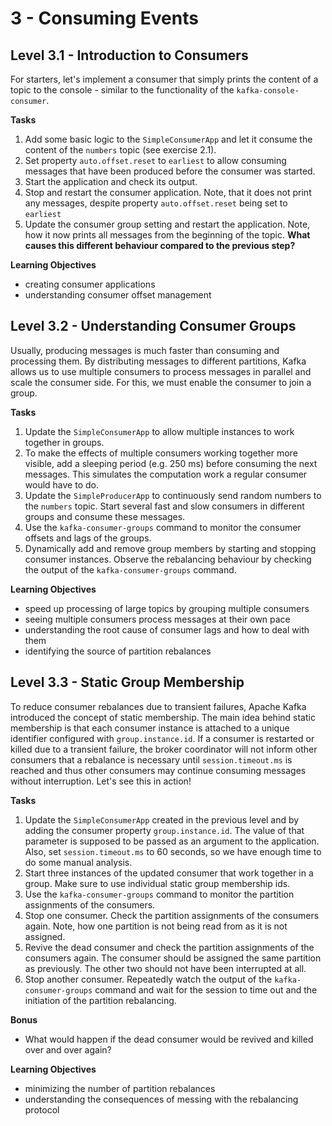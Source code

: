 # 3 - Consuming Events

## Level 3.1 - Introduction to Consumers
For starters, let's implement a consumer that simply prints the content of a
topic to the console - similar to the functionality of the 
`kafka-console-consumer`.

**Tasks**
1. Add some basic logic to the `SimpleConsumerApp` and let it consume the content of the `numbers` topic
   (see exercise 2.1).
2. Set property `auto.offset.reset` to `earliest` to allow consuming messages that have been produced before the
   consumer was started.
3. Start the application and check its output.
4. Stop and restart the consumer application. Note, that it does not print any messages, despite property
   `auto.offset.reset` being set to `earliest`
5. Update the consumer group setting and restart the application. Note, how it now prints all messages from the
   beginning of the topic. **What causes this different behaviour compared to the previous step?**

**Learning Objectives**
- creating consumer applications
- understanding consumer offset management


## Level 3.2 - Understanding Consumer Groups
Usually, producing messages is much faster than consuming and processing them. By distributing messages to different
partitions, Kafka allows us to use multiple consumers to process messages in parallel and scale the consumer side.
For this, we must enable the consumer to join a group.

**Tasks**
1. Update the `SimpleConsumerApp` to allow multiple instances to work together in groups.
2. To make the effects of multiple consumers working together more visible, add a sleeping period (e.g. 250 ms)
   before consuming the next messages. This simulates the computation work a regular consumer would have to do.
3. Update the `SimpleProducerApp` to continuously send random numbers to the `numbers` topic. Start several fast and
   slow consumers in different groups and consume these messages.
4. Use the `kafka-consumer-groups` command to monitor the consumer offsets and lags of the groups.
5. Dynamically add and remove group members by starting and stopping consumer instances. Observe the rebalancing
   behaviour by checking the output of the `kafka-consumer-groups` command.

**Learning Objectives**
- speed up processing of large topics by grouping multiple consumers
- seeing multiple consumers process messages at their own pace
- understanding the root cause of consumer lags and how to deal with them
- identifying the source of partition rebalances  


## Level 3.3 - Static Group Membership
To reduce consumer rebalances due to transient failures, Apache Kafka introduced the concept of static membership.
The main idea behind static membership is that each consumer instance is attached to a unique identifier configured
with `group.instance.id`. If a consumer is restarted or killed due to a transient failure, the broker coordinator
will not inform other consumers that a rebalance is necessary until `session.timeout.ms` is reached and thus other
consumers may continue consuming messages without interruption. Let's see this in action!

**Tasks**
1. Update the `SimpleConsumerApp` created in the previous level and by adding the consumer property `group.instance.id`.
   The value of that parameter is supposed to be passed as an argument to the application. Also, set 
   `session.timeout.ms` to 60 seconds, so we have enough time to do some manual analysis. 
2. Start three instances of the updated consumer that work together in a group. Make sure to use individual static
   group membership ids.
3. Use the `kafka-consumer-groups` command to monitor the partition assignments of the consumers.
4. Stop one consumer. Check the partition assignments of the consumers again. Note, how one partition is not being 
   read from as it is not assigned.
5. Revive the dead consumer and check the partition assignments of the consumers again. The consumer should be assigned
   the same partition as previously. The other two should not have been interrupted at all. 
6. Stop another consumer. Repeatedly watch the output of the `kafka-consumer-groups` command and wait for the session
   to time out and the initiation of the partition rebalancing.

**Bonus**
- What would happen if the dead consumer would be revived and killed over and over again? 

**Learning Objectives**
- minimizing the number of partition rebalances
- understanding the consequences of messing with the rebalancing protocol
